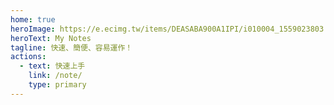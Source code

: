 ```yaml
---
home: true
heroImage: https://e.ecimg.tw/items/DEASABA900A1IPI/i010004_1559023803.jpg
heroText: My Notes
tagline: 快速、簡便、容易運作！
actions:
  - text: 快速上手
    link: /note/
    type: primary
---
```

